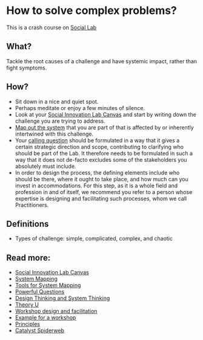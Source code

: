 # How to solve complex problems?
This is a crash course on [Social Lab](https://www.collaboratiohelvetica.ch/en/blog/2020/4/15/social-innovation-lab-canvas)

## What?
Tackle the root causes of a challenge and have systemic impact, rather than fight symptoms.

## How?
* Sit down in a nice and quiet spot.
* Perhaps meditate or enjoy a few minutes of silence.
* Look at your [Social Innovation Lab Canvas](https://static1.squarespace.com/static/58ba9bbdd1758e6cdb80fb67/t/5ea9360ee8098b7653285cd1/1588147727365/Social_Innovation_Lab_Canvas--Nov2019.pdf) and start by writing down the challenge you are trying to address.
* [Map out the system](https://www.collaboratiohelvetica.ch/en/blog/2019/10/18/system-mapping) that you are part of that is affected by or inherently intertwined with this challenge.
* Your [calling question](https://www.collaboratiohelvetica.ch/en/blog/2019/11/26/the-art-of-powerful-calling-and-guiding-questions) should be formulated in a way that it gives a certain strategic direction and scope, contributing to clarifying who should be part of the Lab. It therefore needs to be formulated in such a way that it does not de-facto excludes some of the stakeholders you absolutely must include.
* In order to design the process, the defining elements include who should be there, where it ought to take place, and how much can you invest in accommodations. For this step, as it is a whole field and profession in and of itself, we recommend you refer to a person whose expertise is designing and facilitating such processes, whom we call Practitioners.

## Definitions
* Types of challenge: simple, complicated, complex, and chaotic

## Read more:
* [Social Innovation Lab Canvas](https://www.collaboratiohelvetica.ch/en/blog/2020/4/15/social-innovation-lab-canvas)
* [System Mapping](https://www.collaboratiohelvetica.ch/en/blog/2019/10/18/system-mapping)
* [Tools for System Mapping](https://medium.com/disruptive-design/tools-for-systems-thinkers-systems-mapping-2db5cf30ab3a)
* [Powerful Questions](https://www.collaboratiohelvetica.ch/en/blog/2019/11/26/the-art-of-powerful-calling-and-guiding-questions)
* [Design Thinking and System Thinking](https://businessinnovation.design/blog/2018/4/25/systems-thinking-is-the-new-design-thinking)
* [Theory U](https://www.presencing.org/aboutus/theory-u)
* [Workshop design and facilitation](https://www.collaboratiohelvetica.ch/services-2/2019/2/17/workshop-design-and-facilitation)
* [Example for a workshop](https://static1.squarespace.com/static/58ba9bbdd1758e6cdb80fb67/t/5df100a6d5d15f7ed7b4c3dd/1576075431051/A+spark+for+change+-+Gender+Dialogue+2019.pdf)
* [Principles](https://www.collaboratiohelvetica.ch/en/our-principles)
* [Catalyst Spiderweb](https://www.collaboratiohelvetica.ch/en/blog/2019/10/22/catalyst-spiderweb)
